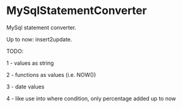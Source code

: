 # MySqlStatementConverter

MySql statement converter. 

Up to now: insert2update.



TODO:

1 - values as string

2 - functions as values (i.e. NOW())

3 - date values

4 - like use into where condition, only percentage added up to now
